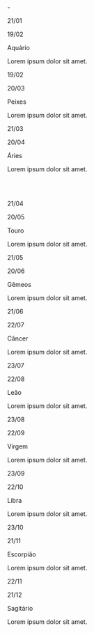 -<?xml version="1.0"?>

<signos>

<signo>

<dataInicio>21/01</dataInicio>

<dataFim>19/02</dataFim>

<signoNome>Aquário</signoNome>

<descricao>Lorem ipsum dolor sit amet.</descricao>

</signo>

<signo>

<dataInicio>19/02</dataInicio>

<dataFim>20/03</dataFim>

<signoNome>Peixes</signoNome>

<descricao>Lorem ipsum dolor sit amet.</descricao>

</signo>

<signo>

<dataInicio>21/03</dataInicio>

<dataFim>20/04</dataFim>

<signoNome>Áries</signoNome>

<descricao>Lorem ipsum dolor sit amet.</descricao>

</signo>

<br></br>

<signo>

<dataInicio>21/04</dataInicio>

<dataFim>20/05</dataFim>

<signoNome>Touro</signoNome>

<descricao>Lorem ipsum dolor sit amet.</descricao>

</signo>

<signo>

<dataInicio>21/05</dataInicio>

<dataFim>20/06</dataFim>

<signoNome>Gêmeos</signoNome>

<descricao>Lorem ipsum dolor sit amet.</descricao>

</signo>

<signo>

<dataInicio>21/06</dataInicio>

<dataFim>22/07</dataFim>

<signoNome>Câncer</signoNome>

<descricao>Lorem ipsum dolor sit amet.</descricao>

</signo>

<signo>

<dataInicio>23/07</dataInicio>

<dataFim>22/08</dataFim>

<signoNome>Leão</signoNome>

<descricao>Lorem ipsum dolor sit amet.</descricao>

</signo>

<signo>

<dataInicio>23/08</dataInicio>

<dataFim>22/09</dataFim>

<signoNome>Virgem</signoNome>

<descricao>Lorem ipsum dolor sit amet.</descricao>

</signo>

<signo>

<dataInicio>23/09</dataInicio>

<dataFim>22/10</dataFim>

<signoNome>Libra</signoNome>

<descricao>Lorem ipsum dolor sit amet.</descricao>

</signo>

<signo>

<dataInicio>23/10</dataInicio>

<dataFim>21/11</dataFim>

<signoNome>Escorpião</signoNome>

<descricao>Lorem ipsum dolor sit amet.</descricao>

</signo>

<signo>

<dataInicio>22/11</dataInicio>

<dataFim>21/12</dataFim>

<signoNome>Sagitário</signoNome>

<descricao>Lorem ipsum dolor sit amet.</descricao>

</signo>

</signos>

